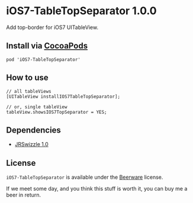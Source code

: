 iOS7-TableTopSeparator 1.0.0
============================

Add top-border for iOS7 UITableView.

Install via [CocoaPods](http://cocoapods.org/)
----------

```
pod 'iOS7-TableTopSeparator'
```

How to use
----------

```
// all tableViews
[UITableView installIOS7TableTopSeparator];

// or, single tableView
tableView.showsIOS7TopSeparator = YES;
```

Dependencies
------------
- [JRSwizzle 1.0](https://github.com/rentzsch/jrswizzle)

License
-------
`iOS7-TableTopSeparator` is available under the [Beerware](http://en.wikipedia.org/wiki/Beerware) license.

If we meet some day, and you think this stuff is worth it, you can buy me a beer in return.